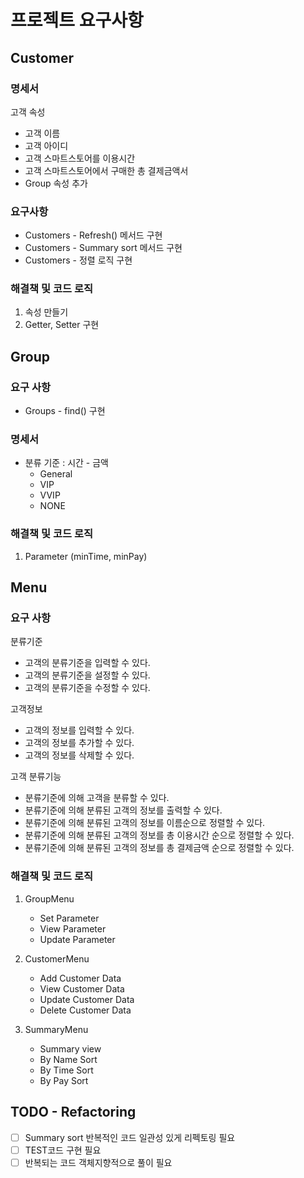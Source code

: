 # 프로젝트 요구사항

## Customer

### 명세서


고객 속성
- 고객 이름
- 고객 아이디
- 고객 스마트스토어를 이용시간
- 고객 스마트스토어에서 구매한 총 결제금액서
- Group 속성 추가

### 요구사항 

- Customers - Refresh() 메서드 구현  
- Customers - Summary sort 메서드 구현
- Customers - 정렬 로직 구현

### 해결책 및 코드 로직

1. 속성 만들기
2. Getter, Setter 구현

## Group

### 요구 사항

- Groups - find() 구현

### 명세서

- 분류 기준 : 시간 - 금액
  - General
  - VIP
  - VVIP  
  - NONE

### 해결책 및 코드 로직


1. Parameter (minTime, minPay)

## Menu

### 요구 사항

분류기준
- 고객의 분류기준을 입력할 수 있다.
- 고객의 분류기준을 설정할 수 있다.
- 고객의 분류기준을 수정할 수 있다.
  

고객정보
- 고객의 정보를 입력할 수 있다.
- 고객의 정보를 추가할 수 있다.
- 고객의 정보를 삭제할 수 있다.


고객 분류기능
- 분류기준에 의해 고객을 분류할 수 있다.
- 분류기준에 의해 분류된 고객의 정보를 출력할 수 있다.
- 분류기준에 의해 분류된 고객의 정보를 이름순으로 정렬할 수 있다.
- 분류기준에 의해 분류된 고객의 정보를 총 이용시간 순으로 정렬할 수 있다.
- 분류기준에 의해 분류된 고객의 정보를 총 결제금액 순으로 정렬할 수 있다.

### 해결책 및 코드 로직

1. GroupMenu
   - Set Parameter
   - View Parameter
   - Update Parameter

2. CustomerMenu
   - Add Customer Data
   - View Customer Data
   - Update Customer Data
   - Delete Customer Data

3. SummaryMenu
    - Summary view 
    - By Name Sort
    - By Time Sort
    - By Pay Sort


## TODO - Refactoring

- [ ] Summary sort 반복적인 코드 일관성 있게 리펙토링 필요
- [ ] TEST코드 구현 필요
- [ ] 반복되는 코드 객체지향적으로 풀이 필요
